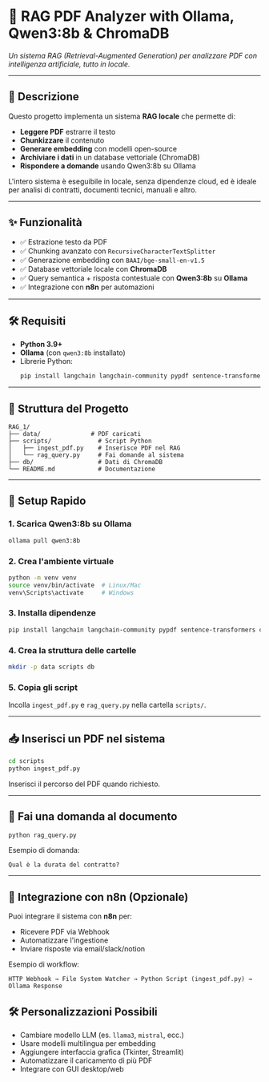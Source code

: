 # 📄 RAG PDF Analyzer with Ollama, Qwen3:8b & ChromaDB  
*Un sistema RAG (Retrieval-Augmented Generation) per analizzare PDF con intelligenza artificiale, tutto in locale.*

---

## 🧠 Descrizione
Questo progetto implementa un sistema **RAG locale** che permette di:
- **Leggere PDF** estrarre il testo  
- **Chunkizzare** il contenuto  
- **Generare embedding** con modelli open-source  
- **Archiviare i dati** in un database vettoriale (ChromaDB)  
- **Rispondere a domande** usando Qwen3:8b su Ollama  

L'intero sistema è eseguibile in locale, senza dipendenze cloud, ed è ideale per analisi di contratti, documenti tecnici, manuali e altro.

---

## ✨ Funzionalità
- ✅ Estrazione testo da PDF  
- ✅ Chunking avanzato con `RecursiveCharacterTextSplitter`  
- ✅ Generazione embedding con `BAAI/bge-small-en-v1.5`  
- ✅ Database vettoriale locale con **ChromaDB**  
- ✅ Query semantica + risposta contestuale con **Qwen3:8b** su **Ollama**  
- ✅ Integrazione con **n8n** per automazioni  

---

## 🛠 Requisiti
- **Python 3.9+**  
- **Ollama** (con `qwen3:8b` installato)  
- Librerie Python:
  ```bash
  pip install langchain langchain-community pypdf sentence-transformers chromadb requests
  ```

---

## 📁 Struttura del Progetto
```
RAG_1/
├── data/              # PDF caricati
├── scripts/             # Script Python
│   ├── ingest_pdf.py    # Inserisce PDF nel RAG
│   └── rag_query.py     # Fai domande al sistema
├── db/                  # Dati di ChromaDB
└── README.md            # Documentazione
```

---

## 🚀 Setup Rapido

### 1. Scarica Qwen3:8b su Ollama
```bash
ollama pull qwen3:8b
```

### 2. Crea l'ambiente virtuale
```bash
python -m venv venv
source venv/bin/activate  # Linux/Mac
venv\Scripts\activate     # Windows
```

### 3. Installa dipendenze
```bash
pip install langchain langchain-community pypdf sentence-transformers chromadb requests
```

### 4. Crea la struttura delle cartelle
```bash
mkdir -p data scripts db
```

### 5. Copia gli script
Incolla `ingest_pdf.py` e `rag_query.py` nella cartella `scripts/`.

---

## 📥 Inserisci un PDF nel sistema
```bash
cd scripts
python ingest_pdf.py
```
Inserisci il percorso del PDF quando richiesto.

---

## 💬 Fai una domanda al documento
```bash
python rag_query.py
```
Esempio di domanda:
```
Qual è la durata del contratto?
```

---

## 🔧 Integrazione con n8n (Opzionale)
Puoi integrare il sistema con **n8n** per:
- Ricevere PDF via Webhook  
- Automatizzare l'ingestione  
- Inviare risposte via email/slack/notion  

Esempio di workflow:
```
HTTP Webhook → File System Watcher → Python Script (ingest_pdf.py) → Ollama Response
```

## 🛠 Personalizzazioni Possibili
- Cambiare modello LLM (es. `llama3`, `mistral`, ecc.)  
- Usare modelli multilingua per embedding  
- Aggiungere interfaccia grafica (Tkinter, Streamlit)  
- Automatizzare il caricamento di più PDF  
- Integrare con GUI desktop/web
